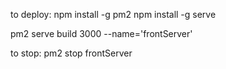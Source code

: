 to deploy:
npm install -g pm2
npm install -g serve


pm2 serve build 3000 --name='frontServer'

to stop: pm2 stop frontServer
